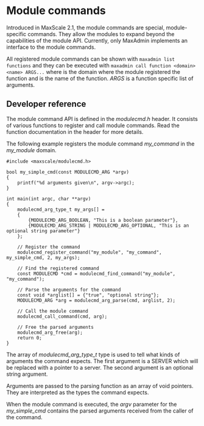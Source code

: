 # Module commands

Introduced in MaxScale 2.1, the module commands are special, module-specific
commands. They allow the modules to expand beyond the capabilities of the
module API. Currently, only MaxAdmin implements an interface to the module
commands.

All registered module commands can be shown with `maxadmin list functions` and
they can be executed with `maxadmin call function <domain> <name> ARGS...` where
_<domain>_ is the domain where the module registered the function and _<name>_
is the name of the function. _ARGS_ is a function specific list of arguments.

## Developer reference

The module command API is defined in the _modulecmd.h_ header. It consists of
various functions to register and call module commands. Read the function
documentation in the header for more details.

The following example registers the module command _my_command_ in the _my_module_ domain.

```
#include <maxscale/modulecmd.h>

bool my_simple_cmd(const MODULECMD_ARG *argv)
{
    printf("%d arguments given\n", argv->argc);
}

int main(int argc, char **argv)
{
    modulecmd_arg_type_t my_args[] =
    {
        {MODULECMD_ARG_BOOLEAN, "This is a boolean parameter"},
        {MODULECMD_ARG_STRING | MODULECMD_ARG_OPTIONAL, "This is an optional string parameter"}
    };

    // Register the command
    modulecmd_register_command("my_module", "my_command", my_simple_cmd, 2, my_args);

    // Find the registered command
    const MODULECMD *cmd = modulecmd_find_command("my_module", "my_command");

    // Parse the arguments for the command
    const void *arglist[] = {"true", "optional string"};
    MODULECMD_ARG *arg = modulecmd_arg_parse(cmd, arglist, 2);

    // Call the module command
    modulecmd_call_command(cmd, arg);

    // Free the parsed arguments
    modulecmd_arg_free(arg);
    return 0;
}
```

The array of _modulecmd_arg_type_t_ type is used to tell what kinds of arguments
the command expects. The first argument is a SERVER which will be replaced with a
pointer to a server. The second argument is an optional string argument.

Arguments are passed to the parsing function as an array of void pointers. They
are interpreted as the types the command expects.

When the module command is executed, the _argv_ parameter for the
_my_simple_cmd_ contains the parsed arguments received from the caller of the
command.
